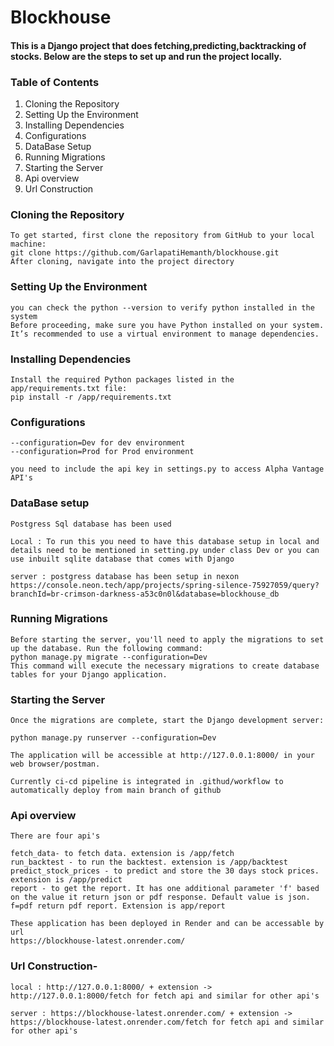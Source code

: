 # Blockhouse

#### This is a Django project that does fetching,predicting,backtracking of stocks. Below are the steps to set up and run the project locally.

### Table of Contents

1. Cloning the Repository
2. Setting Up the Environment
3. Installing Dependencies
4. Configurations
5. DataBase Setup
6. Running Migrations
7. Starting the Server
8. Api overview
9. Url Construction


### Cloning the Repository

    To get started, first clone the repository from GitHub to your local machine:
    git clone https://github.com/GarlapatiHemanth/blockhouse.git
    After cloning, navigate into the project directory

### Setting Up the Environment

    you can check the python --version to verify python installed in the system
    Before proceeding, make sure you have Python installed on your system. It’s recommended to use a virtual environment to manage dependencies.

### Installing Dependencies

    Install the required Python packages listed in the app/requirements.txt file:
    pip install -r /app/requirements.txt

### Configurations

    --configuration=Dev for dev environment
    --configuration=Prod for Prod environment

    you need to include the api key in settings.py to access Alpha Vantage API's

### DataBase setup

    Postgress Sql database has been used
    
    Local : To run this you need to have this database setup in local and details need to be mentioned in setting.py under class Dev or you can use inbuilt sqlite database that comes with Django

    server : postgress database has been setup in nexon
    https://console.neon.tech/app/projects/spring-silence-75927059/query?branchId=br-crimson-darkness-a53c0n0l&database=blockhouse_db

### Running Migrations

    Before starting the server, you'll need to apply the migrations to set up the database. Run the following command:
    python manage.py migrate --configuration=Dev
    This command will execute the necessary migrations to create database tables for your Django application.

### Starting the Server

    Once the migrations are complete, start the Django development server:

    python manage.py runserver --configuration=Dev

    The application will be accessible at http://127.0.0.1:8000/ in your web browser/postman.

    Currently ci-cd pipeline is integrated in .githud/workflow to automatically deploy from main branch of github
### Api overview
    There are four api's

    fetch_data- to fetch data. extension is /app/fetch
    run_backtest - to run the backtest. extension is /app/backtest
    predict_stock_prices - to predict and store the 30 days stock prices. extension is /app/predict
    report - to get the report. It has one additional parameter 'f' based on the value it return json or pdf response. Default value is json. f=pdf return pdf report. Extension is app/report

    These application has been deployed in Render and can be accessable by url
    https://blockhouse-latest.onrender.com/

### Url Construction-

    local : http://127.0.0.1:8000/ + extension -> http://127.0.0.1:8000/fetch for fetch api and similar for other api's

    server : https://blockhouse-latest.onrender.com/ + extension -> https://blockhouse-latest.onrender.com/fetch for fetch api and similar for other api's




